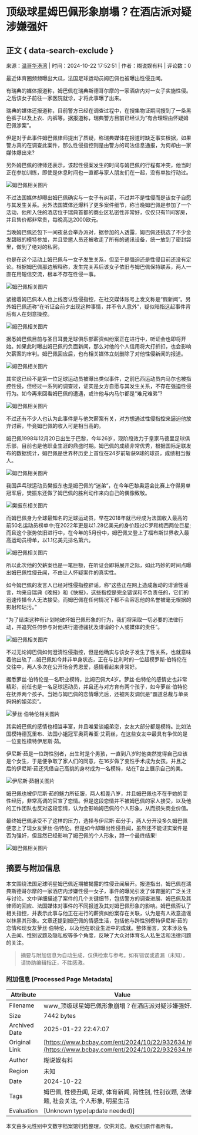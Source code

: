 # 顶级球星姆巴佩形象崩塌？在酒店派对疑涉嫌强奸

## 正文 { data-search-exclude }


来源：[温哥华港湾](http://www.bcbay.com) | 时间：2024-10-22 17:52:51 | 作者：糊说娱有料 | 评论数：0

最近体育圈频频曝出大瓜，法国足球运动员姆巴佩也被曝出性侵丑闻。

有瑞典的媒体报道称，姆巴佩在瑞典斯德哥尔摩的一家酒店内对一女子实施性侵。之后该女子前往一家医院就诊，才将此事曝了出来。

瑞典的媒体还报道称，目前警方已经在调查过程中，在搜集物证期间搜到了一条黑色裤子以及上衣、内裤等。据报道称，瑞典警方目前已经认为“有合理理由怀疑姆巴佩涉案”。

但是对于此事件姆巴佩律师提出了质疑，称瑞典媒体在报道时缺乏事实根据，如果警方真的在调查此案件，那么性侵指控则是由警方的司法信息通报，为何却由一家媒体爆出来?

另外姆巴佩的律师还表示，该起性侵案发生的时间与姆巴佩的行程有冲突，他当时正在参加训练，即使是休息时间也一直都与家人朋友们在一起，没有单独行动过。

![姆巴佩相关图片](https://p0.51img.ca/i/67183ee48b17f.jpg)

不过法国媒体却曝出姆巴佩确实与一女子有纠葛，不过并不是性侵而是该女子自愿与其发生关系。另外法国媒体还爆料了更多案件细节，称当晚姆巴佩是参加了一个活动，他所入住的酒店位于瑞典首都的商业区私密性非常好，仅仅只有11间客房，并且售价都非常贵，每晚高达2000欧元。

当晚姆巴佩还包下一间夜总会举办派对，据参加的人透露，姆巴佩还挑选了不少金发碧眼的模特参加，并且受邀人员还被收走了所有的通讯设备，统一放到了密封袋里，做到了绝对的私密。

也是在这个活动上姆巴佩与一女子发生关系，但至于是强迫还是性侵目前还没有定论。根据姆巴佩那边解释称，发生完关系后该女子依旧与姆巴佩保持联系，两人一直在用短信交流，根本不存在性侵一事。

![姆巴佩相关图片](https://p0.51img.ca/i/67183ee5006ae.jpg)

紧接着姆巴佩本人也上线否认性侵指控，在社交媒体账号上发文称是“假新闻”。另外姆巴佩还称“在听证会前夕出现这种事情，并不令人意外”，疑似暗指这起事件背后有人在刻意操控。

![姆巴佩相关图片](https://p0.51img.ca/i/67183ee5aed0e.jpg)

据悉姆巴佩目前与圣日耳曼足球俱乐部薪资纠纷案正在进行中，听证会也即将开始。如果此时曝出姆巴佩的负面新闻，那么对他的个人信用将大打折扣，也会影响欠薪案的审判。姆巴佩回应后，也有相关媒体立刻删除了对他性侵新闻的报道。

![姆巴佩相关图片](https://p0.51img.ca/i/67183ee667e52.jpg)

其实这已经不是第一位足球运动员被曝出类似事件，之前巴西运动员内马尔也被指控性侵，但经过一系列的调查过，证实是女方自愿与其发生关系，不存在强迫性侵行为。如今再来回看姆巴佩的遭遇，或许他与内马尔都是“难兄难弟”?

![姆巴佩相关图片](https://p0.51img.ca/i/67183ee7225d7.jpg)

不过还有不少人也认为此事件是与他欠薪案有关，对方想通过性侵指控来逼迫他放弃讨薪，毕竟姆巴佩的收入可是相当高的。

姆巴佩1998年12月20日出生于巴黎，今年26岁，现阶段效力于皇家马德里足球俱乐部，目前也是他职业生涯的鼎盛时期。姆巴佩的成绩非常优秀，根据国际足联发布的数据统计，姆巴佩是世界杯历史上首位在24岁前斩获9球的球员，成绩相当傲人。

![姆巴佩相关图片](https://p0.51img.ca/i/67183ee7c70bf.jpg)

我国乒乓球运动员樊振东也是姆巴佩的“迷弟”，在今年巴黎奥运会比赛上夺得男单冠军后，樊振东还做了姆巴佩的胜利动作来向自己的偶像致敬。

![樊振东相关图片](https://p0.51img.ca/i/67183ee7f3b53.jpg)

而姆巴佩身为全球最知名的足球运动员，早在2018年就已经成为法国收入最高的前50名运动员榜单中;在2022年更是以1.28亿美元的身价超过C罗和梅西两位巨星;而且这个涨势依旧进行中，在今年的5月份中，姆巴佩又登上了福布斯世界收入最高运动员榜单，以1.1亿美元排名第六。

![姆巴佩相关图片](https://p0.51img.ca/i/67183ee842076.jpg)

所以此次他的欠薪案也是一笔巨额，在听证会即将展开之际，如此巧妙的时间点曝出姆巴佩性侵丑闻，不由让人怀疑案件的真实性。

如今姆巴佩的发言人已经对性侵指控辟谣，称“这些正在网上造成轰动的诽谤性谣言，均来自瑞典《晚报》和《快报》，这些指控是完全错误和不负责任的，它们的迅速传播令人无法接受。而姆巴佩在任何情况下都不会容忍他的名誉被毫无根据的影射和玷污。”

“为了结束这种有计划地破坏姆巴佩形象的行为，我们将采取一切必要的法律行动，并追究任何参与对他进行道德骚扰及诽谤的个人或媒体的责任”。

![姆巴佩相关图片](https://p0.51img.ca/i/67183ee8f23a7.jpg)

不过无论姆巴佩如何澄清性侵指控，但是他确实与该女子发生了性关系，也就意味着他出轨了...姆巴佩如今并非单身状态，正在与比利时的一位超模罗斯·伯特伦在交往中，两人多次在公开场合秀恩爱，感情看起来非常好。

据悉萝丝·伯特伦是一名职业模特，比姆巴佩大4岁‌。萝丝·伯特伦的感情史也非常精彩，前任也是一名足球运动员，并且还与对方育有两个孩子，如今萝丝·伯特伦在抚养两个孩子。当她与姆巴佩的恋情曝光后，还被网友调侃是“霸道总裁与单亲妈妈的姐弟恋”。

![萝丝·伯特伦相关图片](https://p0.51img.ca/i/67183ee92e662.jpg)

其实姆巴佩的感情也相当丰富，并且唯爱谈姐弟恋，女友大部分都是模特。比如法国模特德瓦里布、法国小姐冠军奥莉希亚·艾莉丝，在这些女友中最具有争优的是一位变性模特伊尼斯·茹。

伊尼斯·茹是一位跨性别者，出生时是个男孩，一直到八岁时他突然觉得自己应该是个女生，于是便争取了家人们的同意，在16岁做了变性手术成为女孩。并且之后的伊尼斯·茹还凭借自己高挑的身材成为一名模特，站在T台上展示自己的美。

![伊尼斯·茹相关图片](https://p0.51img.ca/i/67183ee96080f.jpg)

姆巴佩也被伊尼斯·茹的魅力所征服，两人相差八岁，并且姆巴佩也不在乎她的变性经历，非常高调的官宣了恋情。但是这段恋情并不被姆巴佩的家人接受，以及他的工作团队也反对这段恋情，认为会影响姆巴佩的个人形象，从而损失商业价值。

最终姆巴佩承受不了这样的压力，选择与伊尼斯·茹分手，两人分开没多久姆巴佩便恋上了现女友萝丝·伯特伦。但是如今却曝出性侵丑闻，虽然还不能证实案件是否为强奸，但显然已经影响了姆巴佩的个人形象，蹲一个最终结果!

![姆巴佩相关图片](https://p0.51img.ca/i/67183ee15.png)
<!-- tcd_original_link https://www.bcbay.com/ent/2024/10/22/932634.html -->


## 摘要与附加信息

<!-- tcd_abstract -->
本文围绕法国足球明星姆巴佩近期被揭露的性侵丑闻展开。报道指出，姆巴佩在瑞典斯德哥尔摩的一家酒店内涉嫌性侵一女子，事件的曝光引发了体育圈的广泛关注与讨论。文中详细描述了案件的几个关键细节，包括警方的调查进展、姆巴佩及其律师的回应、法国媒体对事件的不同报道及其对姆巴佩形象的影响。姆巴佩否认了相关指控，并表示此事与他正在进行的薪资纠纷案存在关联，认为是有人故意造谣以抹黑其形象。文章还提到姆巴佩的情感生活，包括他与跨性别模特伊尼斯·茹的恋情和现女友萝丝·伯特伦，以及他在职业生涯中的成就。整体而言，文本涉及名人丑闻、性别议题及隐私权等多个角度，反映了大众对体育名人私生活和法律问题的关注。
<!-- tcd_abstract_end -->

> 摘要与附加信息为自动生成，仅供检索与参考。如有错误或遗漏（未知），请协助编辑指正，不胜感激。

### 附加信息 [Processed Page Metadata]

| Attribute       | Value                                  |
|-----------------|----------------------------------------|
| Filename        | www_顶级球星姆巴佩形象崩塌？在酒店派对疑涉嫌强奸.md                             |
| Size            | 7442 bytes                           |
| Archived Date   | 2025-01-22 22:47:07                             |
| Original Link   | [https://www.bcbay.com/ent/2024/10/22/932634.html](https://www.bcbay.com/ent/2024/10/22/932634.html)                       |
| Author          | 糊说娱有料                               |
| Region          | 未知                               |
| Date            | 2024-10-22                                 |
| Tags            | 姆巴佩, 性侵丑闻, 足球, 体育新闻, 跨性别, 性别议题, 法律问题, 社会关注, 个人形象, 明星生活                                 |
| Evaluation            | [Unknown type(update needed)]                                 |
<!-- tcd_table_end -->

本文由多元性别中文数字档案馆归档整理，仅供浏览。版权归原作者所有。
